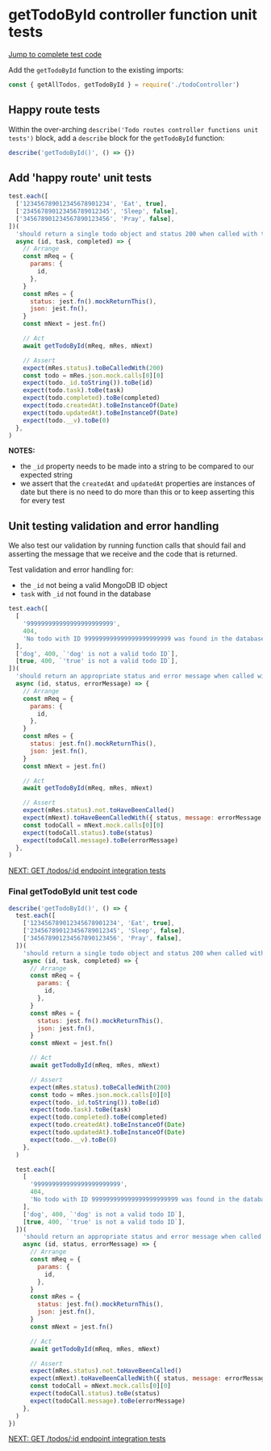 # getTodoById controller function unit tests

[Jump to complete test code](#final-gettodobyid-unit-test-code)

Add the `getTodoById` function to the existing imports:

```javascript
const { getAllTodos, getTodoById } = require('./todoController')
```

## Happy route tests

Within the over-arching `describe('Todo routes controller functions unit tests')` block, add a `describe` block for the `getTodoById` function:

```javascript
describe('getTodoById()', () => {})
```

## Add 'happy route' unit tests

```javascript
test.each([
  ['123456789012345678901234', 'Eat', true],
  ['234567890123456789012345', 'Sleep', false],
  ['345678901234567890123456', 'Pray', false],
])(
  'should return a single todo object and status 200 when called with the id param : "%s"',
  async (id, task, completed) => {
    // Arrange
    const mReq = {
      params: {
        id,
      },
    }
    const mRes = {
      status: jest.fn().mockReturnThis(),
      json: jest.fn(),
    }
    const mNext = jest.fn()

    // Act
    await getTodoById(mReq, mRes, mNext)

    // Assert
    expect(mRes.status).toBeCalledWith(200)
    const todo = mRes.json.mock.calls[0][0]
    expect(todo._id.toString()).toBe(id)
    expect(todo.task).toBe(task)
    expect(todo.completed).toBe(completed)
    expect(todo.createdAt).toBeInstanceOf(Date)
    expect(todo.updatedAt).toBeInstanceOf(Date)
    expect(todo.__v).toBe(0)
  },
)
```

**NOTES:**

- the `_id` property needs to be made into a string to be compared to our expected string
- we assert that the `createdAt` and `updatedAt` properties are instances of date but there is no need to do more than this or to keep asserting this for every test

## Unit testing validation and error handling

We also test our validation by running function calls that should fail and asserting the message that we receive and the code that is returned.

Test validation and error handling for:

- the `_id` not being a valid MongoDB ID object
- `task` with `_id` not found in the database

```javascript
test.each([
  [
    '999999999999999999999999',
    404,
    'No todo with ID 999999999999999999999999 was found in the database',
  ],
  ['dog', 400, `'dog' is not a valid todo ID`],
  [true, 400, `'true' is not a valid todo ID`],
])(
  'should return an appropriate status and error message when called with id:"%s"',
  async (id, status, errorMessage) => {
    // Arrange
    const mReq = {
      params: {
        id,
      },
    }
    const mRes = {
      status: jest.fn().mockReturnThis(),
      json: jest.fn(),
    }
    const mNext = jest.fn()

    // Act
    await getTodoById(mReq, mRes, mNext)

    // Assert
    expect(mRes.status).not.toHaveBeenCalled()
    expect(mNext).toHaveBeenCalledWith({ status, message: errorMessage })
    const todoCall = mNext.mock.calls[0][0]
    expect(todoCall.status).toBe(status)
    expect(todoCall.message).toBe(errorMessage)
  },
)
```

[NEXT: GET /todos/:id endpoint integration tests](3c_getTodoById_integrationTests.md)

### Final getTodoById unit test code

```javascript
describe('getTodoById()', () => {
  test.each([
    ['123456789012345678901234', 'Eat', true],
    ['234567890123456789012345', 'Sleep', false],
    ['345678901234567890123456', 'Pray', false],
  ])(
    'should return a single todo object and status 200 when called with the id param : "%s"',
    async (id, task, completed) => {
      // Arrange
      const mReq = {
        params: {
          id,
        },
      }
      const mRes = {
        status: jest.fn().mockReturnThis(),
        json: jest.fn(),
      }
      const mNext = jest.fn()

      // Act
      await getTodoById(mReq, mRes, mNext)

      // Assert
      expect(mRes.status).toBeCalledWith(200)
      const todo = mRes.json.mock.calls[0][0]
      expect(todo._id.toString()).toBe(id)
      expect(todo.task).toBe(task)
      expect(todo.completed).toBe(completed)
      expect(todo.createdAt).toBeInstanceOf(Date)
      expect(todo.updatedAt).toBeInstanceOf(Date)
      expect(todo.__v).toBe(0)
    },
  )

  test.each([
    [
      '999999999999999999999999',
      404,
      'No todo with ID 999999999999999999999999 was found in the database',
    ],
    ['dog', 400, `'dog' is not a valid todo ID`],
    [true, 400, `'true' is not a valid todo ID`],
  ])(
    'should return an appropriate status and error message when called with id:"%s"',
    async (id, status, errorMessage) => {
      // Arrange
      const mReq = {
        params: {
          id,
        },
      }
      const mRes = {
        status: jest.fn().mockReturnThis(),
        json: jest.fn(),
      }
      const mNext = jest.fn()

      // Act
      await getTodoById(mReq, mRes, mNext)

      // Assert
      expect(mRes.status).not.toHaveBeenCalled()
      expect(mNext).toHaveBeenCalledWith({ status, message: errorMessage })
      const todoCall = mNext.mock.calls[0][0]
      expect(todoCall.status).toBe(status)
      expect(todoCall.message).toBe(errorMessage)
    },
  )
})
```

[NEXT: GET /todos/:id endpoint integration tests](3c_getTodoById_integrationTests.md)
